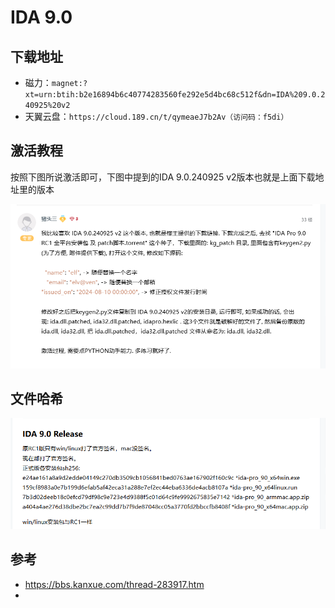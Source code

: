 # IDA 9.0

## 下载地址

- 磁力：`magnet:?xt=urn:btih:b2e16894b6c40774283560fe292e5d4bc68c512f&dn=IDA%209.0.240925%20v2`
- 天翼云盘：`https://cloud.189.cn/t/qymeaeJ7b2Av（访问码：f5di）`

## 激活教程

按照下图所说激活即可，下图中提到的IDA 9.0.240925 v2版本也就是上面下载地址里的版本

![image-20241210122721980](./readme/image-20241210122721980.png)

## 文件哈希

![image-20241210122648638](./readme/image-20241210122648638.png)







## 参考

- https://bbs.kanxue.com/thread-283917.htm
- 